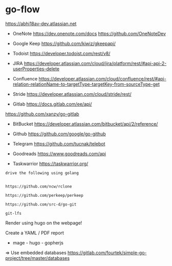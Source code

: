 # go-flow

https://abhi18av-dev.atlassian.net


- OneNote
https://dev.onenote.com/docs
https://github.com/OneNoteDev

- Google Keep
https://github.com/kiwiz/gkeepapi/

- Todoist
https://developer.todoist.com/rest/v8/

- JIRA
https://developer.atlassian.com/cloud/jira/platform/rest/#api-api-2-userProperties-delete

- Confluence
https://developer.atlassian.com/cloud/confluence/rest/#api-relation-relationName-to-targetType-targetKey-from-sourceType-get

- Stride 
https://developer.atlassian.com/cloud/stride/rest/

- Gitlab
https://docs.gitlab.com/ee/api/

https://github.com/xanzy/go-gitlab

- BitBucket
https://developer.atlassian.com/bitbucket/api/2/reference/

- Github
https://github.com/google/go-github

- Telegram
https://github.com/tucnak/telebot

- Goodreads
https://www.goodreads.com/api


- Taskwarrior
https://taskwarrior.org/
~~~~~
drive the following using golang 


https://github.com/ncw/rclone

https://github.com/perkeep/perkeep

https://github.com/src-d/go-git

git-lfs
~~~~~

Render using hugo on the webpage!

Create a YAML / PDF report 


- mage - hugo - gopherjs


=> Use embedded databases 
https://gitlab.com/fourtek/simple-go-project/tree/master/databases
